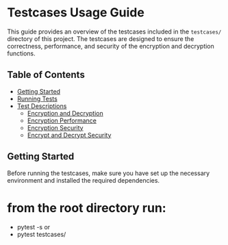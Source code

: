 # Testcases Usage Guide

This guide provides an overview of the testcases included in the `testcases/` directory of this project. The testcases are designed to ensure the correctness, performance, and security of the encryption and decryption functions.

## Table of Contents

- [Getting Started](#getting-started)
- [Running Tests](#running-tests)
- [Test Descriptions](#test-descriptions)
  - [Encryption and Decryption](#encryption-and-decryption)
  - [Encryption Performance](#encryption-performance)
  - [Encryption Security](#encryption-security)
  - [Encrypt and Decrypt Security](#encrypt-and-decrypt-security)

## Getting Started

Before running the testcases, make sure you have set up the necessary environment and installed the required dependencies.

# from the root directory run:
 - pytest -s or
 - pytest testcases/
 

